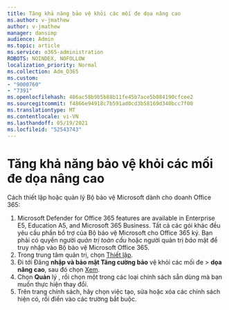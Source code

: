 ```yaml
---
title: Tăng khả năng bảo vệ khỏi các mối đe dọa nâng cao
ms.author: v-jmathew
author: v-jmathew
manager: dansimp
audience: Admin
ms.topic: article
ms.service: o365-administration
ROBOTS: NOINDEX, NOFOLLOW
localization_priority: Normal
ms.collection: Adm_O365
ms.custom:
- "9000760"
- "7391"
ms.openlocfilehash: 486ac58b9b5b88b11fe45b7ace5b084190cfcee2
ms.sourcegitcommit: f4866e94918c7b591ad0cd3b58169d340bcc7f00
ms.translationtype: MT
ms.contentlocale: vi-VN
ms.lasthandoff: 05/19/2021
ms.locfileid: "52543743"
---
```

# <a name="increase-protection-from-advanced-threats"></a>Tăng khả năng bảo vệ khỏi các mối đe dọa nâng cao

Cách thiết lập hoặc quản lý Bộ bảo vệ Microsoft dành cho doanh Office 365:

1. Microsoft Defender for Office 365 features are available in Enterprise E5, Education A5, and Microsoft 365 Business. Tất cả các gói khác đều yêu cầu phần bổ trợ của Bộ bảo vệ Microsoft cho Office 365 ký. Bạn phải có quyền người *quản trị toàn cầu* hoặc người quản trị *bảo* mật để truy nhập vào Bộ bảo vệ Microsoft Office 365.
2. Trong trung tâm quản trị, chọn [Thiết lập](https://go.microsoft.com/fwlink/p/?linkid=2075721).
3. Đi tới Đăng **nhập và bảo mật Tăng cường bảo** vệ khỏi các mối đe  >  **dọa nâng cao**, sau đó chọn [Xem](https://go.microsoft.com/fwlink/?linkid=2109302).
4. Chọn **Quản** lý , rồi chọn một trong các loại chính sách sẵn dùng mà bạn muốn thực hiện thay đổi.
5. Trên trang chính sách, hãy chọn việc tạo, sửa hoặc xóa các chính sách hiện có, rồi điền vào các trường bắt buộc.
